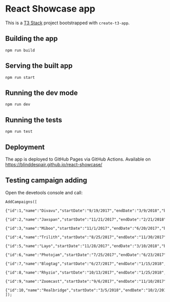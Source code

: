 # React Showcase app

This is a [T3 Stack](https://create.t3.gg/) project bootstrapped with `create-t3-app`.

## Building the app

`npm run build`

## Serving the built app

`npm run start`

## Running the dev mode

`npm run dev`

## Running the tests

`npm run test`

## Deployment

The app is deployed to GitHub Pages via GitHub Actions. Available on https://blinddespair.github.io/react-showcase/

## Testing campaign adding

Open the devetools console and call:

```
AddCampaigns([
  {"id":1,"name":"Divavu","startDate":"9/19/2017","endDate":"3/9/2018","budget":88377},
  {"id":2,"name":"Jaxspan","startDate":"11/21/2017","endDate":"2/21/2018","budget":608715},
  {"id":3,"name":"Miboo","startDate":"11/1/2017","endDate":"6/20/2017","budget":239507},
  {"id":4,"name":"Trilith","startDate":"8/25/2017","endDate":"11/30/2017","budget":179838},
  {"id":5,"name":"Layo","startDate":"11/28/2017","endDate":"3/10/2018","budget":837850},
  {"id":6,"name":"Photojam","startDate":"7/25/2017","endDate":"6/23/2017","budget":858131},
  {"id":7,"name":"Blogtag","startDate":"6/27/2017","endDate":"1/15/2018","budget":109078},
  {"id":8,"name":"Rhyzio","startDate":"10/13/2017","endDate":"1/25/2018","budget":272552},
  {"id":9,"name":"Zoomcast","startDate":"9/6/2017","endDate":"11/10/2017","budget":301919},
  {"id":10,"name":"Realbridge","startDate":"3/5/2018","endDate":"10/2/2017","budget":505602}
]);
```

